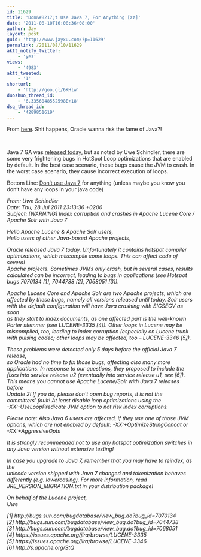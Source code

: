 ```yaml
---
id: 11629
title: 'Don&#8217;t Use Java 7, For Anything [zz]'
date: '2011-08-10T16:08:36+08:00'
author: Jay
layout: post
guid: 'http://www.jayxu.com/?p=11629'
permalink: /2011/08/10/11629
aktt_notify_twitter:
    - 'yes'
views:
    - '4983'
aktt_tweeted:
    - '1'
shorturl:
    - 'http://goo.gl/6KHlw'
duoshuo_thread_id:
    - '6.3356048552598E+18'
dsq_thread_id:
    - '4289851619'
---
```


<p>From <a href="http://www.lucidimagination.com/blog/2011/07/28/dont-use-java-7-for-anything/" target="_blank">here</a>. Shit happens, Oracle wanna risk the fame of Java?!</p>
<p>&nbsp;</p>
<p>Java 7 GA was <a href="http://mail.openjdk.java.net/pipermail/announce/2011-July/000106.html">released today</a>, but as noted by Uwe Schindler, there are some very frightening bugs in HotSpot Loop optimizations that are enabled by default. In the best case scenario, these bugs cause the JVM to crash. In the worst case scenario, they cause incorrect execution of loops.</p>
<p>Bottom Line: <a href="http://www.lucidimagination.com/search/document/1a0d3986e48a9348/warning_index_corruption_and_crashes_in_apache_lucene_core_apache_solr_with_java_7">Don&rsquo;t use Java 7</a> for anything (unless maybe you know you don&rsquo;t have any loops in your java code)</p>
<p><em>From: Uwe Schindler<br />
	Date: Thu, 28 Jul 2011 23:13:36 +0200<br />
	Subject: [WARNING] Index corruption and crashes in Apache Lucene Core / Apache Solr with Java 7</em></p>
<p><em>Hello Apache Lucene &amp; Apache Solr users,<br />
	Hello users of other Java-based Apache projects,</em></p>
<p><em>Oracle released Java 7 today. Unfortunately it contains hotspot compiler<br />
	optimizations, which miscompile some loops. This can affect code of several<br />
	Apache projects. Sometimes JVMs only crash, but in several cases, results<br />
	calculated can be incorrect, leading to bugs in applications (see Hotspot<br />
	bugs 7070134 [1], 7044738 [2], 7068051 [3]).</em></p>
<p><em>Apache Lucene Core and Apache Solr are two Apache projects, which are<br />
	affected by these bugs, namely all versions released until today. Solr users<br />
	with the default configuration will have Java crashing with SIGSEGV as soon<br />
	as they start to index documents, as one affected part is the well-known<br />
	Porter stemmer (see LUCENE-3335 [4]). Other loops in Lucene may be<br />
	miscompiled, too, leading to index corruption (especially on Lucene trunk<br />
	with pulsing codec; other loops may be affected, too &ndash; LUCENE-3346 [5]).</em></p>
<p><em>These problems were detected only 5 days before the official Java 7 release,<br />
	so Oracle had no time to fix those bugs, affecting also many more<br />
	applications. In response to our questions, they proposed to include the<br />
	fixes into service release u2 (eventually into service release u1, see [6]).<br />
	This means you cannot use Apache Lucene/Solr with Java 7 releases before<br />
	Update 2! If you do, please don&rsquo;t open bug reports, it is not the<br />
	committers&rsquo; fault! At least disable loop optimizations using the<br />
	-XX:-UseLoopPredicate JVM option to not risk index corruptions.</em></p>
<p><em>Please note: Also Java 6 users are affected, if they use one of those JVM<br />
	options, which are not enabled by default: -XX:+OptimizeStringConcat or<br />
	-XX:+AggressiveOpts</em></p>
<p><em>It is strongly recommended not to use any hotspot optimization switches in<br />
	any Java version without extensive testing!</em></p>
<p><em>In case you upgrade to Java 7, remember that you may have to reindex, as the<br />
	unicode version shipped with Java 7 changed and tokenization behaves<br />
	differently (e.g. lowercasing). For more information, read<br />
	JRE_VERSION_MIGRATION.txt in your distribution package!</em></p>
<p><em>On behalf of the Lucene project,<br />
	Uwe</em></p>
<p><em>[1] http://bugs.sun.com/bugdatabase/view_bug.do?bug_id=7070134<br />
	[2] http://bugs.sun.com/bugdatabase/view_bug.do?bug_id=7044738<br />
	[3] http://bugs.sun.com/bugdatabase/view_bug.do?bug_id=7068051<br />
	[4] https://issues.apache.org/jira/browse/LUCENE-3335<br />
	[5] https://issues.apache.org/jira/browse/LUCENE-3346<br />
	[6] http://s.apache.org/StQ</em></p>
